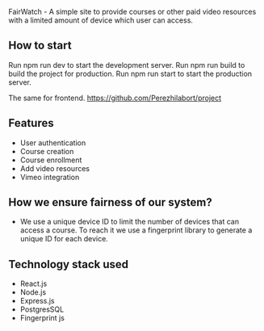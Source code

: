 FairWatch - A simple site to provide courses or other paid video resources with a limited amount of device which user can access.

## How to start

Run npm run dev to start the development server.
Run npm run build to build the project for production.
Run npm run start to start the production server.

The same for frontend. https://github.com/Perezhilabort/project

## Features

- User authentication
- Course creation
- Course enrollment
- Add video resources
- Vimeo integration

## How we ensure fairness of our system?

- We use a unique device ID to limit the number of devices that can access a course.
To reach it we use a fingerprint library to generate a unique ID for each device.

## Technology stack used

- React.js
- Node.js
- Express.js
- PostgresSQL
- Fingerprint js